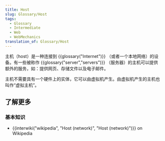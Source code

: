```yaml
---
title: Host
slug: Glossary/Host
tags:
  - Glossary
  - Intermediate
  - Web
  - WebMechanics
translation_of: Glossary/Host
---
```

<p>主机（host）是一种连接到 {{glossary("Internet")}} （或者一个本地网络）的设备。有一些被称作 {{glossary("server","servers")}} （服务器）的主机可以提供额外的服务，如：提供网页、存储文件以及电子邮件。</p>

<p>主机不需要具有一个硬件上的实体，它可以由虚拟机产生。由虚拟机产生的主机也叫作“虚拟主机”。</p>

<h2 id="了解更多">了解更多</h2>

<h3 id="基本知识">基本知识</h3>

<ul>
 <li>{{interwiki("wikipedia", "Host (network)", "Host (network)")}} on Wikipedia</li>
</ul>
